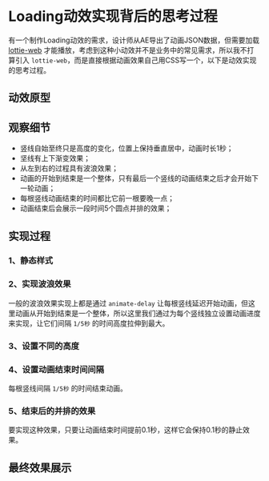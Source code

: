 # Loading动效实现背后的思考过程

有一个制作Loading动效的需求，设计师从AE导出了动画JSON数据，但需要加载 [lottie-web](https://github.com/airbnb/lottie-web) 才能播放，考虑到这种小动效并不是业务中的常见需求，所以我不打算引入 `lottie-web`，而是直接根据动画效果自己用CSS写一个，以下是动效实现的思考过程。

## 动效原型


## 观察细节

- 竖线自始至终只是高度的变化，位置上保持垂直居中，动画时长1秒；
- 坚线有上下渐变效果；
- 从左到右的过程具有波浪效果；
- 动画的开始到结束是一个整体，只有最后一个竖线的动画结束之后才会开始下一轮动画；
- 每根竖线动画结束的时间都比它前一根要晚一点；
- 动画结束后会展示一段时间5个圆点并排的效果；

## 实现过程

### 1、静态样式



### 2、实现波浪效果

一般的波浪效果实现上都是通过 `animate-delay` 让每根竖线延迟开始动画，但这里动画从开始到结束是一个整体，所以这里我们通过为每个竖线独立设置动画进度来实现，让它们间隔 `1/5秒` 的时间高度拉伸到最大。

### 3、设置不同的高度

### 4、设置动画结束时间间隔

每根竖线间隔 `1/5秒` 的时间结束动画。

### 5、结束后的并排的效果

要实现这种效果，只要让动画结束时间提前0.1秒，这样它会保持0.1秒的静止效果。

## 最终效果展示